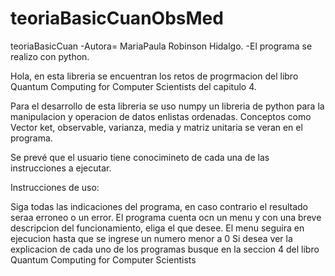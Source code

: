 # teoriaBasicCuanObsMed
teoriaBasicCuan
-Autora= MariaPaula Robinson Hidalgo. -El programa se realizo con python.

Hola, en esta libreria se encuentran los retos de progrmacion del libro Quantum Computing for Computer Scientists del capitulo 4.

Para el desarrollo de esta libreria se uso numpy un libreria de python para la manipulacion y operacion de datos enlistas ordenadas. Conceptos como Vector ket, observable, varianza, media y matriz unitaria se veran en el programa.

Se prevé que el usuario tiene conocimineto de cada una de las instrucciones a ejecutar.

Instrucciones de uso:

Siga todas las indicaciones del programa, en caso contrario el resultado seraa erroneo o un error.
El programa cuenta ocn un menu y con una breve descripcion del funcionamiento, eliga el que desee. El menu seguira en ejecucion hasta que se ingrese un numero menor a 0
Si desea ver la explicacion de cada uno de los programas busque en la seccion 4 del libro Quantum Computing for Computer Scientists
